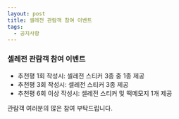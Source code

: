 ```yaml
---
layout: post
title: 셀레전 관람객 참여 이벤트
tags:
  - 공지사항
---
```


### 셀레전 관람객 참여 이벤트

- 추천평 1회 작성시: 셀레전 스티커 3종 중 1종 제공
- 추천평 3회 작성시: 셀레전 스티커 3종 제공
- 추천평 6회 이상 작성시: 셀레전 스티커 및 떡메모지 1개 제공

관람객 여러분의 많은 참여 부탁드립니다.